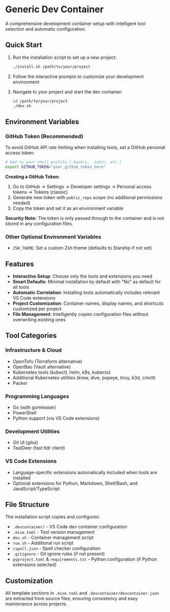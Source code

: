 # Generic Dev Container

A comprehensive development container setup with intelligent tool selection and automatic configuration.

## Quick Start

1. Run the installation script to set up a new project:
   ```bash
   ./install.sh /path/to/your/project
   ```

2. Follow the interactive prompts to customize your development environment

3. Navigate to your project and start the dev container:
   ```bash
   cd /path/to/your/project
   ./dev.sh
   ```

## Environment Variables

### GitHub Token (Recommended)

To avoid GitHub API rate limiting when installing tools, set a GitHub personal access token:

```bash
# Add to your shell profile (.bashrc, .zshrc, etc.)
export GITHUB_TOKEN="your_github_token_here"
```

**Creating a GitHub Token:**
1. Go to GitHub → Settings → Developer settings → Personal access tokens → Tokens (classic)
2. Generate new token with `public_repo` scope (no additional permissions needed)
3. Copy the token and set it as an environment variable

**Security Note:** The token is only passed through to the container and is not stored in any configuration files.

### Other Optional Environment Variables

- `ZSH_THEME`: Set a custom Zsh theme (defaults to Starship if not set)

## Features

- **Interactive Setup**: Choose only the tools and extensions you need
- **Smart Defaults**: Minimal installation by default with "No" as default for all tools
- **Automatic Correlation**: Installing tools automatically includes relevant VS Code extensions
- **Project Customization**: Container names, display names, and shortcuts customized per project
- **File Management**: Intelligently copies configuration files without overwriting existing ones

## Tool Categories

### Infrastructure & Cloud
- OpenTofu (Terraform alternative)
- OpenBao (Vault alternative)
- Kubernetes tools (kubectl, helm, k9s, kubectx)
- Additional Kubernetes utilities (krew, dive, popeye, trivy, k3d, cmctl)
- Packer

### Programming Languages
- Go (with goreleaser)
- PowerShell
- Python support (via VS Code extensions)

### Development Utilities
- Git UI (gitui)
- TealDeer (fast tldr client)

### VS Code Extensions
- Language-specific extensions automatically included when tools are installed
- Optional extensions for Python, Markdown, Shell/Bash, and JavaScript/TypeScript

## File Structure

The installation script copies and configures:
- `.devcontainer/` - VS Code dev container configuration
- `.mise.toml` - Tool version management
- `dev.sh` - Container management script
- `run.sh` - Additional run script
- `cspell.json` - Spell checker configuration
- `.gitignore` - Git ignore rules (if not present)
- `pyproject.toml` & `requirements.txt` - Python configuration (if Python extensions selected)

## Customization

All template sections in `.mise.toml` and `.devcontainer/devcontainer.json` are extracted from source files, ensuring consistency and easy maintenance across projects.